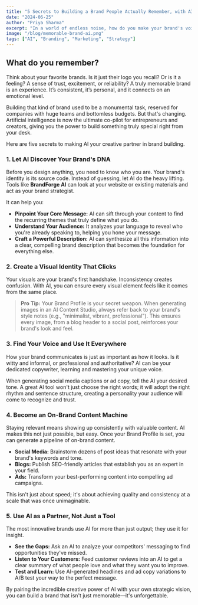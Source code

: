 ```yaml
---
title: "5 Secrets to Building a Brand People Actually Remember, with AI"
date: "2024-06-25"
author: "Priya Sharma"
excerpt: "In a world of endless noise, how do you make your brand's voice heard? The secret isn't shouting louder; it's building a memorable connection. Here's how AI can be your surprising new partner in crafting a brand that sticks."
image: "/blog/memorable-brand-ai.png"
tags: ["AI", "Branding", "Marketing", "Strategy"]
---
```


## What do you remember?

Think about your favorite brands. Is it just their logo you recall? Or is it a feeling? A sense of trust, excitement, or reliability? A truly memorable brand is an experience. It’s consistent, it’s personal, and it connects on an emotional level.

Building that kind of brand used to be a monumental task, reserved for companies with huge teams and bottomless budgets. But that's changing. Artificial intelligence is now the ultimate co-pilot for entrepreneurs and creators, giving you the power to build something truly special right from your desk.

Here are five secrets to making AI your creative partner in brand building.

### 1. Let AI Discover Your Brand's DNA

Before you design anything, you need to know who you are. Your brand's identity is its source code. Instead of guessing, let AI do the heavy lifting. Tools like **BrandForge AI** can look at your website or existing materials and act as your brand strategist.

It can help you:
- **Pinpoint Your Core Message:** AI can sift through your content to find the recurring themes that truly define what you do.
- **Understand Your Audience:** It analyzes your language to reveal who you're already speaking to, helping you hone your message.
- **Craft a Powerful Description:** AI can synthesize all this information into a clear, compelling brand description that becomes the foundation for everything else.

### 2. Create a Visual Identity That Clicks

Your visuals are your brand's first handshake. Inconsistency creates confusion. With AI, you can ensure every visual element feels like it comes from the same place.

> **Pro Tip:** Your Brand Profile is your secret weapon. When generating images in an AI Content Studio, always refer back to your brand's style notes (e.g., "minimalist, vibrant, professional"). This ensures every image, from a blog header to a social post, reinforces your brand's look and feel.

### 3. Find Your Voice and Use It Everywhere

How your brand communicates is just as important as how it looks. Is it witty and informal, or professional and authoritative? AI can be your dedicated copywriter, learning and mastering your unique voice.

When generating social media captions or ad copy, tell the AI your desired tone. A great AI tool won't just choose the right words; it will adopt the right rhythm and sentence structure, creating a personality your audience will come to recognize and trust.

### 4. Become an On-Brand Content Machine

Staying relevant means showing up consistently with valuable content. AI makes this not just possible, but easy. Once your Brand Profile is set, you can generate a pipeline of on-brand content.

- **Social Media:** Brainstorm dozens of post ideas that resonate with your brand's keywords and tone.
- **Blogs:** Publish SEO-friendly articles that establish you as an expert in your field.
- **Ads:** Transform your best-performing content into compelling ad campaigns.

This isn't just about speed; it's about achieving quality and consistency at a scale that was once unimaginable.

### 5. Use AI as a Partner, Not Just a Tool

The most innovative brands use AI for more than just output; they use it for insight.
- **See the Gaps:** Ask an AI to analyze your competitors' messaging to find opportunities they've missed.
- **Listen to Your Customers:** Feed customer reviews into an AI to get a clear summary of what people love and what they want you to improve.
- **Test and Learn:** Use AI-generated headlines and ad copy variations to A/B test your way to the perfect message.

By pairing the incredible creative power of AI with your own strategic vision, you can build a brand that isn't just memorable—it's unforgettable.